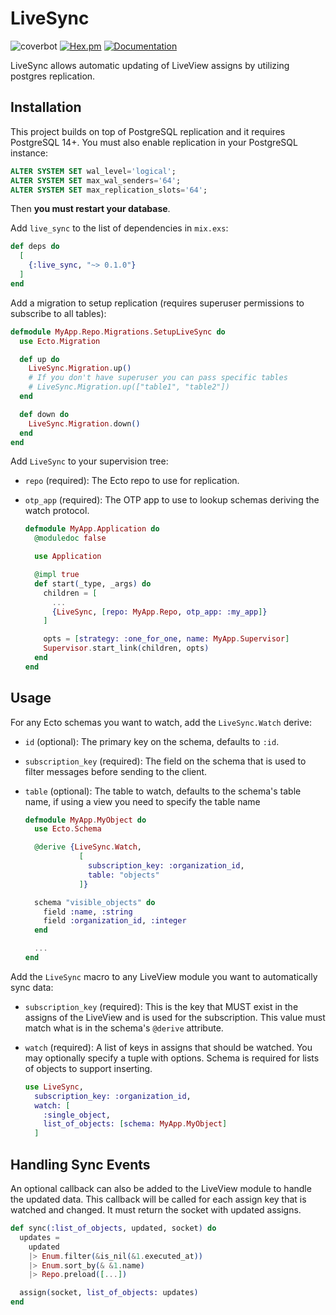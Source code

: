 # LiveSync

![coverbot](https://img.shields.io/endpoint?url=https://private.devhub.tools/coverbot/v1/devhub-tools/live_sync/main/badge.json)
[![Hex.pm](https://img.shields.io/hexpm/v/live_sync.svg)](https://hex.pm/packages/live_sync)
[![Documentation](https://img.shields.io/badge/documentation-gray)](https://hexdocs.pm/live_sync)

LiveSync allows automatic updating of LiveView assigns by utilizing postgres replication.

## Installation

This project builds on top of PostgreSQL replication and it requires PostgreSQL 14+. You must also enable replication in your PostgreSQL instance:

```sql
ALTER SYSTEM SET wal_level='logical';
ALTER SYSTEM SET max_wal_senders='64';
ALTER SYSTEM SET max_replication_slots='64';
```

Then **you must restart your database**.

Add `live_sync` to the list of dependencies in `mix.exs`:

  ```elixir
  def deps do
    [
      {:live_sync, "~> 0.1.0"}
    ]
  end
  ```

Add a migration to setup replication (requires superuser permissions to subscribe to all tables):


  ```elixir
  defmodule MyApp.Repo.Migrations.SetupLiveSync do
    use Ecto.Migration

    def up do
      LiveSync.Migration.up()
      # If you don't have superuser you can pass specific tables
      # LiveSync.Migration.up(["table1", "table2"])
    end

    def down do
      LiveSync.Migration.down()
    end
  end
  ```

Add `LiveSync` to your supervision tree:

  * `repo` (required): The Ecto repo to use for replication.

  * `otp_app` (required): The OTP app to use to lookup schemas deriving the watch protocol.

    ```elixir
    defmodule MyApp.Application do
      @moduledoc false

      use Application

      @impl true
      def start(_type, _args) do
        children = [
          ...
          {LiveSync, [repo: MyApp.Repo, otp_app: :my_app]}
        ]

        opts = [strategy: :one_for_one, name: MyApp.Supervisor]
        Supervisor.start_link(children, opts)
      end
    end
    ```

## Usage

For any Ecto schemas you want to watch, add the `LiveSync.Watch` derive:

  * `id` (optional): The primary key on the schema, defaults to `:id`.

  * `subscription_key` (required): The field on the schema that is used to filter messages before sending to the client.

  * `table` (optional): The table to watch, defaults to the schema's table name, if using a view you need to specify the table name

    ```elixir
    defmodule MyApp.MyObject do
      use Ecto.Schema

      @derive {LiveSync.Watch,
                [
                  subscription_key: :organization_id,
                  table: "objects"
                ]}

      schema "visible_objects" do
        field :name, :string
        field :organization_id, :integer
      end

      ...
    end
    ```

Add the `LiveSync` macro to any LiveView module you want to automatically sync data:

  * `subscription_key` (required): This is the key that MUST exist in the assigns of the LiveView and is used for the subscription. This value must match what is in the schema's `@derive` attribute.

  * `watch` (required): A list of keys in assigns that should be watched. You may optionally specify a tuple with options. Schema is required for lists of objects to support inserting.


    ```elixir
    use LiveSync,
      subscription_key: :organization_id,
      watch: [
        :single_object,
        list_of_objects: [schema: MyApp.MyObject]
      ]
    ```

## Handling Sync Events

An optional callback can also be added to the LiveView module to handle the updated data. This callback will be called for each assign key that is watched and changed. It must return the socket with updated assigns.

  ```elixir
  def sync(:list_of_objects, updated, socket) do
    updates =
      updated
      |> Enum.filter(&is_nil(&1.executed_at))
      |> Enum.sort_by(& &1.name)
      |> Repo.preload([...])

    assign(socket, list_of_objects: updates)
  end
  ```
